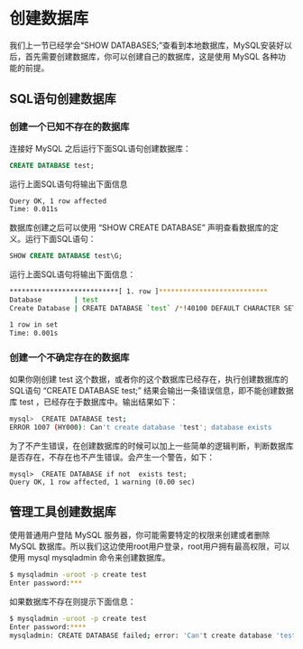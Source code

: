 
创建数据库
===

我们上一节已经学会“SHOW DATABASES;”查看到本地数据库，MySQL安装好以后，首先需要创建数据库，你可以创建自己的数据库，这是使用 MySQL 各种功能的前提。

## SQL语句创建数据库

### 创建一个已知不存在的数据库

连接好 MySQL 之后运行下面SQL语句创建数据库：

```sql
CREATE DATABASE test;
```
 
运行上面SQL语句将输出下面信息

```bash
Query OK, 1 row affected
Time: 0.011s
```

数据库创建之后可以使用 “SHOW CREATE DATABASE” 声明查看数据库的定义。运行下面SQL语句：

```sql
SHOW CREATE DATABASE test\G;
```

运行上面SQL语句将输出下面信息：

```bash
***************************[ 1. row ]***************************
Database        | test
Create Database | CREATE DATABASE `test` /*!40100 DEFAULT CHARACTER SET utf8mb4 COLLATE utf8mb4_unicode_ci */

1 row in set
Time: 0.001s
```


### 创建一个不确定存在的数据库

如果你刚创建 test 这个数据，或者你的这个数据库已经存在，执行创建数据库的SQL语句 “CREATE DATABASE test;” 结果会输出一条错误信息，即不能创建数据库 test ，已经存在于数据库中。输出结果如下：

```bash
mysql>  CREATE DATABASE test;
ERROR 1007 (HY000): Can't create database 'test'; database exists
```

为了不产生错误，在创建数据库的时候可以加上一些简单的逻辑判断，判断数据库是否存在，不存在也不产生错误。会产生一个警告，如下：

```
mysql>  CREATE DATABASE if not  exists test;
Query OK, 1 row affected, 1 warning (0.00 sec)
```

## 管理工具创建数据库

使用普通用户登陆 MySQL 服务器，你可能需要特定的权限来创建或者删除 MySQL 数据库。所以我们这边使用root用户登录，root用户拥有最高权限，可以使用 mysql mysqladmin 命令来创建数据库。

```bash
$ mysqladmin -uroot -p create test
Enter password:***
```

如果数据库不存在则提示下面信息：

```bash
$ mysqladmin -uroot -p create test
Enter password:****
mysqladmin: CREATE DATABASE failed; error: 'Can't create database 'test'; database exists'
```

